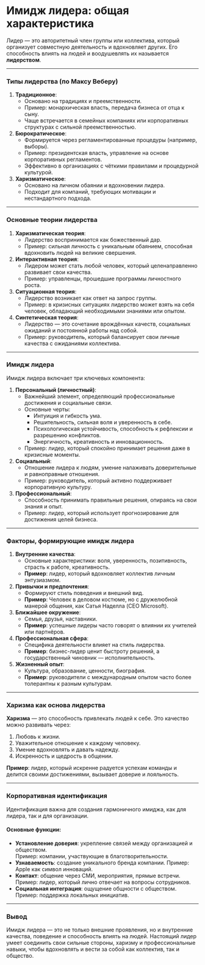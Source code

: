 # Имидж лидера: общая характеристика

Лидер — это авторитетный член группы или коллектива, который организует совместную деятельность и вдохновляет других. Его способность влиять на людей и воодушевлять их называется **лидерством**.

---

### **Типы лидерства (по Максу Веберу)**

1. **Традиционное**:
    - Основано на традициях и преемственности.
    - Пример: монархическая власть, передача бизнеса от отца к сыну.
    - Чаще встречается в семейных компаниях или корпоративных структурах с сильной преемственностью.
2. **Бюрократическое**:
    - Формируется через регламентированные процедуры (например, выборы).
    - Пример: президентская власть, управление на основе корпоративных регламентов.
    - Эффективно в организациях с чёткими правилами и процедурной культурой.
3. **Харизматическое**:
    - Основано на личном обаянии и вдохновении лидера.
    - Подходит для компаний, требующих мотивации и нестандартного подхода.

---

### **Основные теории лидерства**

1. **Харизматическая теория**:
    - Лидерство воспринимается как божественный дар.
    - Пример: сильная личность с уникальным обаянием, способная вдохновить людей на великие свершения.
2. **Интерактивная теория**:
    - Лидером может стать любой человек, который целенаправленно развивает свои качества.
    - Пример: управленцы, прошедшие программы личностного роста.
3. **Ситуационная теория**:
    - Лидерство возникает как ответ на запрос группы.
    - Пример: в кризисных ситуациях лидерство может взять на себя человек, обладающий необходимыми знаниями или опытом.
4. **Синтетическая теория**:
    - Лидерство — это сочетание врождённых качеств, социальных ожиданий и постоянной работы над собой.
    - Пример: руководитель, который балансирует свои личные качества с ожиданиями коллектива.

---

### **Имидж лидера**

Имидж лидера включает три ключевых компонента:

1. **Персональный (личностный)**:
    - Важнейший элемент, определяющий профессиональные достижения и социальные связи.
    - Основные черты:
        - Интуиция и гибкость ума.
        - Решительность, сильная воля и уверенность в себе.
        - Психологическая устойчивость, способность к рефлексии и разрешению конфликтов.
        - Энергичность, креативность и инновационность.
    - Пример: лидер, который спокойно принимает решения даже в кризисные моменты.
2. **Социальный**:
    - Отношение лидера к людям, умение налаживать доверительные и равноправные отношения.
    - Пример: руководитель, который активно поддерживает корпоративную культуру.
3. **Профессиональный**:
    - Способность принимать правильные решения, опираясь на свои знания и опыт.
    - Пример: лидер, который использует прогнозирование для достижения целей бизнеса.

---

### **Факторы, формирующие имидж лидера**

1. **Внутренние качества**:
    - Основные характеристики: воля, уверенность, позитивность, страсть к работе, креативность.
    - **Пример**: лидер, который вдохновляет коллектив личным энтузиазмом.
2. **Привычки и предпочтения**:
    - Формируют стиль поведения и внешний вид.
    - **Пример**: Человек в деловом костюме, но с дружелюбной манерой общения, как Сатья Наделла (CEO Microsoft).
3. **Ближайшее окружение**:
    - Семья, друзья, наставники.
    - **Пример**: успешные лидеры часто говорят о влиянии их учителей или партнёров.
4. **Профессиональная сфера**:
    - Специфика деятельности влияет на стиль лидерства.
    - **Пример**: бизнес-лидер ценит быстроту решений, а государственный чиновник — исполнительность.
5. **Жизненный опыт**:
    - Культура, образование, ценности, биография.
    - **Пример**: руководители с международным опытом часто более толерантны к разным культурам.

---

### **Харизма как основа лидерства**

**Харизма** — это способность привлекать людей к себе. Это качество можно развивать через:

1. Любовь к жизни.
2. Уважительное отношение к каждому человеку.
3. Умение вдохновлять и давать надежду.
4. Искренность и щедрость в общении.

**Пример**: лидер, который искренне радуется успехам команды и делится своими достижениями, вызывает доверие и лояльность.

---

### **Корпоративная идентификация**

Идентификация важна для создания гармоничного имиджа, как для лидера, так и для организации.

#### Основные функции:
- **Установление доверия**: укрепление связей между организацией и обществом.  
    Пример: компании, участвующие в благотворительности.
- **Узнаваемость**: создание уникального бренда компании. 
    Пример: Apple как символ инноваций.
- **Контакт**: общение через СМИ, мероприятия, прямые встречи.  
    Пример: лидер, который лично отвечает на вопросы сотрудников.
- **Социальная интеграция**: ощущение общности с обществом.  
    Пример: поддержка локальных инициатив.

---

### **Вывод**

Имидж лидера — это не только внешние проявления, но и внутренние качества, поведение и способность влиять на людей. Настоящий лидер умеет соединить свои сильные стороны, харизму и профессиональные навыки, чтобы вдохновлять и вести за собой как коллектив, так и общество.